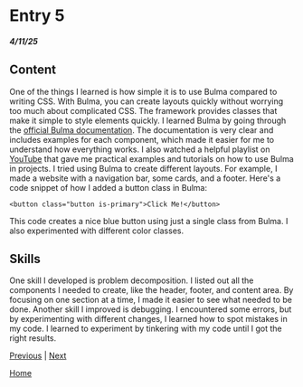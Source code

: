 # Entry 5
##### 4/11/25

## Content

One of the things I learned is how simple it is to use Bulma compared to writing CSS. With Bulma, you can create layouts quickly without worrying too much about complicated CSS. The framework provides classes that make it simple to style elements quickly. I learned Bulma by going through the [official Bulma documentation](https://bulma.io/documentation/). The documentation is very clear and includes examples for each component, which made it easier for me to understand how everything works. I also watched a helpful playlist on [YouTube](https://www.youtube.com/playlist?list=PL4cUxeGkcC9iXItWKbaQxcyDT1u6E7a8a) that gave me practical examples and tutorials on how to use Bulma in projects. I tried using Bulma to create different layouts. For example, I made a website with a navigation bar, some cards, and a footer. Here's a code snippet of how I added a button class in Bulma:

```
<button class="button is-primary">Click Me!</button>
```
This code creates a nice blue button using just a single class from Bulma. I also experimented with different color classes.

## Skills

One skill I developed is problem decomposition. I listed out all the components I needed to create, like the header, footer, and content area. By focusing on one section at a time, I made it easier to see what needed to be done. Another skill I improved is debugging. I encountered some errors, but by experimenting with different changes, I learned how to spot mistakes in my code. I learned to experiment by tinkering with my code until I got the right results.

[Previous](entry04.md) | [Next](entry06.md)

[Home](../README.md)
